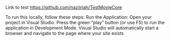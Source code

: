 Link to test https://github.com/naziiriah/TestMovieCore

To run this locally, follow these steps:
  Run the Application:
  Open your project in Visual Studio.
  Press the green “play” button (or use F5) to run the application in Development Mode.
  Visual Studio will automatically start a browser and navigate to the page where your site exists
